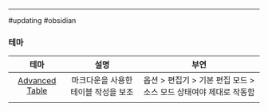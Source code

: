 
---

#updating #obsidian 

### 테마

|                                   테마                                   |                 설명                 |                               부연                                |
|:------------------------------------------------------------------------:|:------------------------------------:|:-----------------------------------------------------------------:|
| [Advanced Table](https://github.com/tgrosinger/advanced-tables-obsidian) | 마크다운을 사용한 테이블 작성을 보조 | 옵션 > 편집기 > 기본 편집 모드 > 소스 모드 상태여야 제대로 작동함 |
|                                                                          |                                      |                                                                   |
